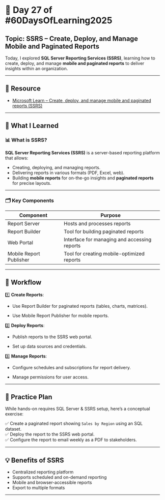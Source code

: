# 📘 Day 27 of #60DaysOfLearning2025

## Topic: SSRS – Create, Deploy, and Manage Mobile and Paginated Reports

Today, I explored **SQL Server Reporting Services (SSRS)**, learning how to create, deploy, and manage **mobile and paginated reports** to deliver insights within an organization.

---

## 🔗 Resource

- [Microsoft Learn – Create, deploy, and manage mobile and paginated reports (SSRS)](https://learn.microsoft.com/en-us/sql/reporting-services/create-deploy-and-manage-mobile-and-paginated-reports-ssrs)

---

## 🧠 What I Learned

### 📊 What is SSRS?

**SQL Server Reporting Services (SSRS)** is a server-based reporting platform that allows:
- Creating, deploying, and managing reports.
- Delivering reports in various formats (PDF, Excel, web).
- Building **mobile reports** for on-the-go insights and **paginated reports** for precise layouts.

---

### 🗂️ Key Components

| Component              | Purpose                                                                 |
|------------------------|-------------------------------------------------------------------------|
| Report Server          | Hosts and processes reports                                             |
| Report Builder          | Tool for building paginated reports                                     |
| Web Portal             | Interface for managing and accessing reports                           |
| Mobile Report Publisher| Tool for creating mobile-optimized reports                             |

---

## 📐 Workflow

1️⃣ **Create Reports**:

- Use Report Builder for paginated reports (tables, charts, matrices).

- Use Mobile Report Publisher for mobile reports.

2️⃣ **Deploy Reports**:

- Publish reports to the SSRS web portal.

- Set up data sources and credentials.

3️⃣ **Manage Reports**:

- Configure schedules and subscriptions for report delivery.

- Manage permissions for user access.

---

## 🧪 Practice Plan

While hands-on requires SQL Server & SSRS setup, here’s a conceptual exercise:

✅ Create a paginated report showing `Sales by Region` using an SQL dataset.  
✅ Deploy the report to the SSRS web portal.  
✅ Configure the report to email weekly as a PDF to stakeholders.

---

## 💡 Benefits of SSRS

- Centralized reporting platform
- Supports scheduled and on-demand reporting
- Mobile and browser-accessible reports
- Export to multiple formats

---
